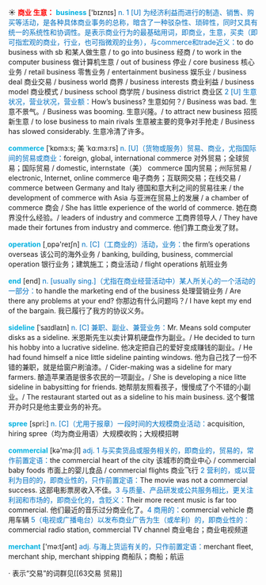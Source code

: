 ☀ <font color="red">**商业 生意：**</font>
<font color="sky blue">**business**</font> ['bɪznɪs] 
<font color="#0070c0">n. 1 [U] 为经济利益而进行的制造、销售、购买等活动，是各种具体商业事务的总称，暗含了一种驳杂性、琐碎性，同时又具有统一的系统性和协调性。是表示商业行为的最基础用词，即商业，生意，买卖（即可指宏观的商业，行业，也可指微观的业务），与commerce和trade近义：</font>to do business with sb 和某人做生意 / to go into business 经商 / to work in the computer business 做计算机生意 / out of business 停业 / core business 核心业务 / retail business 零售业务 / entertainment business 娱乐业 / business deal 商业交易 / business world 商界 / business interests 商业利益 / business model 商业模式 / business school 商学院 / business district 商业区 <font color="#0070c0">2 [U] 生意状况，营业状况，营业额：</font>How’s business? 生意如何？/ Business was bad. 生意不景气。/ Business was booming. 生意兴隆。/ to attract new business 招揽新生意 / to lose business to main rivals 生意被主要的竞争对手抢走 / Business has slowed considerably. 生意冷清了许多。
           
<font color="sky blue">**commerce**</font> [ˈkɒmɜ:s; 美 ˈkɑ:mɜ:rs]
<font color="#0070c0">n. [U]（货物或服务）贸易、商业，尤指国际间的贸易或商业：</font>foreign, global, international commerce 对外贸易；全球贸易；国际贸易 / domestic, internstate（美） commerce 国内贸易；州际贸易 / electronic, Internet, online commerce 电子商务；互联网交易；在线交易 / commerce between Germany and Italy 德国和意大利之间的贸易往来 / the development of commerce with Asia 与亚洲在贸易上的发展 / a chamber of commerce 商会 / She has little experience of the world of commerce. 她在商界没什么经验。/ leaders of industry and commerce 工商界领导人 / They have made their fortunes from industry and commerce. 他们靠工商业发了财。

<font color="sky blue">**operation**</font> [͵ɒpə'reɪʃn] 
<font color="#0070c0">n. [C]（工商业的）活动，业务：</font>the firm’s operations overseas 该公司的海外业务 / banking, building, business, commercial operation 银行业务；建筑施工；商业活动 / flight operations 航班业务

<font color="sky blue">**end**</font> [end] 
<font color="#0070c0">n. [usually sing.]（尤指在商业经营活动中）某人所关心的一个活动的一部分：</font>to handle the marketing end of the business 处理营销业务 / Are there any problems at your end? 你那边有什么问题吗？/ I have kept my end of the bargain. 我已履行了我方的协议义务。
           
<font color="sky blue">**sideline**</font> [ˈsaɪdlaɪn]
<font color="#0070c0">n. [C] 兼职、副业、兼营业务：</font>Mr. Means sold computer disks as a sideline. 米恩斯先生以卖计算机硬盘作为副业。/ He decided to turn his hobby into a lucrative sideline. 他决定把自己的爱好变成赚钱的副业。/ He had found himself a nice little sideline painting windows. 他为自己找了一份不错的兼职，就是给窗户刷油漆。/ Cider-making was a sideline for mary farmers. 酿造苹果酒是很多农民的一项副业。/ She is developing a nice litte sideline in babysitting for friends. 她帮朋友照看孩子，慢慢成了个不错的小副业。/ The restaurant started out as a sideline to his main business. 这个餐馆开办时只是他主要业务的补充。
           
<font color="sky blue">**spree**</font> [spri:]
<font color="#0070c0">n. [C]（尤用于报章）一段时间的大规模商业活动：</font>acquisition, hiring spree（均为商业用语）大规模收购；大规模招聘

<font color="sky blue">**commercial**</font> [kə'mə:ʃl] 
<font color="#0070c0">adj. 1 与买卖货品或服务相关的，即商业的，贸易的，常作前置定语：</font>the commercial heart of the city 该城市的商业中心 / commercial baby foods 市面上的婴儿食品 / commercial flights 商业飞行 <font color="#0070c0">2 营利的，或以营利为目的的，即商业性的，只作前置定语：</font>The movie was not a commercial success. 这部电影票房收入不佳。<font color="#0070c0">3 与质量、产品研发或公共服务相比，更关注利润和市场的，即商业化的，含贬义：</font>Their more recent music is far too commercial. 他们最近的音乐过分商业化了。<font color="#0070c0">4 商用的：</font>commercial vehicle 商用车辆 <font color="#0070c0">5（电视或广播电台）以发布商业广告为生（或牟利）的，即商业性的：</font>commercial radio station, commercial TV channel 商业电台；商业电视频道

<font color="sky blue">**merchant**</font> ['mə:tʃənt] 
<font color="#0070c0">adj. 与海上货运有关的，只作前置定语：</font>merchant fleet, merchant ship, merchant shipping 商船队；商船；航运

· 表示“交易”的词群见[[63交易 贸易]]
